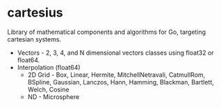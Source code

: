 # cartesius
Library of mathematical components and algorithms for Go, targeting cartesian systems.

* Vectors - 2, 3, 4, and N dimensional vectors classes using float32 or float64.
* Interpolation (float64)
  * 2D Grid - Box, Linear, Hermite, MitchellNetravali, CatmullRom, BSpline, Gaussian, Lanczos, Hann, Hamming, Blackman, Bartlett, Welch, Cosine
  * ND - Microsphere
